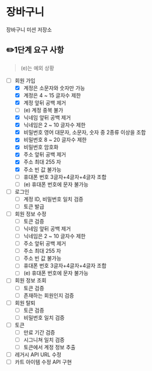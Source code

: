 # 장바구니

장바구니 미션 저장소

## ✏️1단계 요구 사항

> (e)는 예외 상황

- [ ] 회원 가입
    - [x] 계정은 소문자와 숫자만 가능
    - [x] 계정은 4 ~ 15 글자수 제한
    - [x] 계정 앞뒤 공백 제거 
    - [ ] (e) 계정 중복 불가
    - [x] 닉네임 앞뒤 공백 제거
    - [x] 닉네임은 2 ~ 10 글자수 제한
    - [x] 비밀번호 영어 대문자, 소문자, 숫자 중 2종류 이상을 조합
    - [x] 비밀번호 8 ~ 20 글자수 제한
    - [x] 비밀번호 암호화
    - [x] 주소 앞뒤 공백 제거
    - [x] 주소 최대 255 자
    - [x] 주소 빈 값 불가능
    - [ ] 휴대폰 번호 3글자+4글자+4글자 조합
    - [ ] (e) 휴대폰 번호에 문자 불가능
- [ ] 로그인
    - [ ] 계정 ID, 비밀번호 일치 검증
    - [ ] 토큰 발급
- [ ] 회원 정보 수정
    - [ ] 토큰 검증
    - [ ] 닉네임 앞뒤 공백 제거
    - [ ] 닉네임은 2 ~ 10 글자수 제한
    - [ ] 주소 앞뒤 공백 제거
    - [ ] 주소 최대 255 자
    - [ ] 주소 빈 값 불가능
    - [ ] 휴대폰 번호 3글자+4글자+4글자 조합
    - [ ] (e) 휴대폰 번호에 문자 불가능
- [ ] 회원 정보 조회
    - [ ] 토큰 검증
    - [ ] 존재하는 회원인지 검증
- [ ] 회원 탈퇴
    - [ ] 토큰 검증
    - [ ] 비밀번호 일치 검증
- [ ] 토큰
    - [ ] 만료 기간 검증
    - [ ] 시그니쳐 일치 검증
    - [ ] 토큰에서 계정 정보 추출
- [ ] 레거시 API URL 수정
- [ ] 카트 아이템 수정 API 구현

